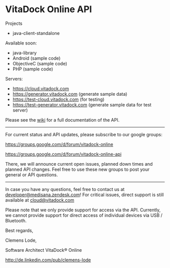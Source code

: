 VitaDock Online API
============

Projects

- java-client-standalone

Available soon:

- java-library
- Android (sample code)
- ObjectiveC (sample code)
- PHP (sample code)
 
Servers:

- https://cloud.vitadock.com
- https://generator.vitadock.com (generate sample data)
- https://test-cloud.vitadock.com (for testing)
- https://test-generator.vitadock.com (generate sample data for test server)

Please see the [wiki](https://github.com/Medisana/vitadock-api/wiki) for a full documentation of the API.

-----

For current status and API updates, please subscribe to our google groups:

https://groups.google.com/d/forum/vitadock-online

https://groups.google.com/d/forum/vitadock-online-api


There, we will announce current open issues, planned down times and planned API changes. Feel free to use these new groups to post your general or API questions.

-----

In case you have any questions, feel free to contact us at [developer@medisana.zendesk.com](mailto:developer@medisana.zendesk.com)! For critical issues, direct support is still available at [cloud@vitadock.com](mailto:cloud@vitadock.com)

Please note that we only provide support for access via the API. Currently, we cannot provide support for direct access of individual devices via USB / Bluetooth.


Best regards,

Clemens Lode,

Software Architect VitaDock® Online

http://de.linkedin.com/pub/clemens-lode
